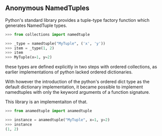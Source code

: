 Anonymous NamedTuples
---

Python's standard library provides a tuple-type factory function which
generates NamedTuple types.

```python
>>> from collections import namedtuple

>>> _type = namedtuple("MyTuple", ('x', 'y'))
>>> item = _type(1, 2)
>>> item
>>> MyTuple(x=1, y=2)
```

these types are defined explicitly in two steps with ordered collections, as
earlier implementations of python lacked ordered dictionaries.

With however the introduction of the python's ordered dict type as the default
dictionary implementation, it became possible to implement namedtuples with
only the keyword arguments of a function signature.

This library is an implementaiton of that.

```python
>>> from anamedtuple import anamedtuple

>>> instance = anamedtuple("MyTuple", x=1, y=2)
>>> instance
(1, 2)
```
